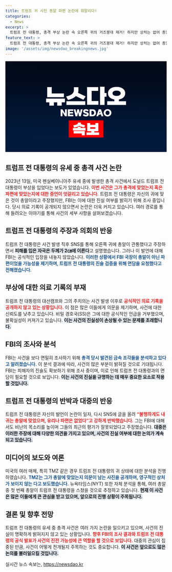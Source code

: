 ```yaml
---
title: 트럼프 귀 사진 총알 파편 논란에 휘말리다!
categories:
  - News
excerpt: >
  트럼프 전 대통령, 총격 부상 논란 속 오른쪽 귀의 거즈붕대 제거! 하지만 상처는 없어 총알 맞았을까? 의문 증폭. FBI 조사 착수와 여전히 흐릿한 진실, 과연 어떤 결말이 기다릴까?
feature_text: >
  트럼프 전 대통령, 총격 부상 논란 속 오른쪽 귀의 거즈붕대 제거! 하지만 상처는 없어 총알 맞았을까? 의문 증폭. FBI 조사 착수와 여전히 흐릿한 진실, 과연 어떤 결말이 기다릴까?
image: '/assets/img/newsdao_breakingnews.jpg'
---
```


<p><img src="/assets/img/newsdao_breakingnews.jpg" alt="koreaapp 속보" /></p>

<h2 data-ke-size="size26">트럼프 전 대통령의 유세 중 총격 사건 논란</h2>

<p data-ke-size="size16">2023년 13일, 미국 펜실베이니아주 유세 중에 발생한 총격 사건에서 도널드 트럼프 전 대통령이 부상을 입었다는 보도가 있었습니다. <b><span style="color: #ee2323;">이번 사건은 그가 총격에 맞았는지 혹은 파편에 맞았는지에 대한 증언이 엇갈리고 있습니다.</span></b> 트럼프 전 대통령은 자신의 귀에 맞은 것이 총알이라고 주장했지만, FBI는 이에 대한 진실 여부를 밝히기 위해 조사 중입니다. 당시 의료 기록이 공개되지 않으면서 논란은 더욱 커지고 있습니다. 여러 경로를 통해 들려오는 이야기를 통해 사건의 세부 사항을 살펴보겠습니다.</p>

<p data-ke-size="size16"></p>

<h2 data-ke-size="size26">트럼프 전 대통령의 주장과 의회의 반응</h2>

<p data-ke-size="size16">트럼프 전 대통령은 사건 발생 직후 SNS를 통해 오른쪽 귀에 총알이 관통했다고 주장하면서 <b><span style="background-color: #21538527;">피해를 입은 자국은 두께가 2㎝에 이른다</span></b>고 설명했습니다. 그러나 이 발언에 대해 FBI는 공식적인 입장을 내놓지 않았습니다. <b><span style="color: #1a5490;">이러한 상황에서 FBI 국장이 총알이 아닌 파편이었을 가능성을 제기하며, 트럼프 전 대통령의 진술 검증을 위해 면담을 요청했다고 전해졌습니다.</span></b></p>

<p data-ke-size="size16"></p>

<h2 data-ke-size="size26">부상에 대한 의료 기록의 부재</h2>

<p data-ke-size="size16">트럼프 전 대통령의 대선캠프와 그의 주치의는 사건 발생 이후로 <b><span style="color: #ee2323;">공식적인 의료 기록을 공개하지 않고 있는 상황입니다.</span></b> 이 점은 많은 이들에게 의문을 제기하며, 사건에 대한 신뢰도를 낮추고 있습니다. 비밀 경호국(SS)은 그에 대한 공식적인 언급을 거부했으며, 불확실성이 커져가고 있습니다. <b><span style="background-color: #21538527;">이는 사건의 진실성이 손상될 수 있는 문제를 초래합니다.</span></b></p>

<p data-ke-size="size16"></p>

<h2 data-ke-size="size26">FBI의 조사와 분석</h2>

<p data-ke-size="size16">FBI는 사건을 보다 면밀히 조사하기 위해 <b><span style="color: #1a5490;">총격 당시 발견된 금속 조각들을 분석하고 있다고 알려졌습니다.</span></b> 이 분석 결과에 따라, 사건의 많은 부분이 밝혀질 것으로 기대됩니다. FBI는 피해자의 진술도 확보하기 위해 조사 중이며, 이로 인해 트럼프 전 대통령과의 면담이 필요할 것으로 보입니다. <b><span style="background-color: #21538527;">이는 사건의 진실을 규명하는 데 매우 중요한 요소로 작용할 것입니다.</span></b></p>

<p data-ke-size="size16"></p>

<h2 data-ke-size="size26">트럼프 전 대통령의 반박과 대중의 반응</h2>

<p data-ke-size="size16">트럼프 전 대통령은 자신의 발언이 논란이 일자, 다시 SNS에 글을 올려 <b><span style="color: #ee2323;">“불행하게도 내 귀는 총알에 맞았으며, 유리나 파편은 없었다”고 강하게 반박했습니다.</span></b> 그는 FBI에 대해서도 비난의 목소리를 높이며 그들의 최근의 평가가 잘못되었다고 주장했습니다. <b><span style="background-color: #21538527;">대중은 이러한 주장에 대해 다양한 의견을 가지고 있으며, 사건의 진실 여부에 대한 논의가 계속되고 있습니다.</span></b></p>

<p data-ke-size="size16"></p>

<h2 data-ke-size="size26">미디어의 보도와 여론</h2>

<p data-ke-size="size16">미국의 여러 매체, 특히 TMZ 같은 경우 트럼프 전 대통령의 귀 상태에 대한 분석을 진행하였습니다. <b><span style="color: #1a5490;">TMZ는 그가 총알에 맞았는지 의문이 남는 사진을 공개하며, 영구적인 상처가 보이지 않는 다고 보도했습니다.</span></b> 뉴욕타임스(NYT) 또한 자체 분석을 통해, 여러 총알 중 첫 번째 총알이 트럼프 전 대통령을 스쳤을 것으로 추정하고 있습니다. <b><span style="background-color: #21538527;">현재 이 사건은 많은 이들에게 큰 관심을 받고 있으며, 앞으로의 진행 상황이 주목됩니다.</span></b></p>

<p data-ke-size="size16"></p>

<h2 data-ke-size="size26">결론 및 향후 전망</h2>

<p data-ke-size="size16">트럼프 전 대통령의 유세 중 총격 사건은 여러 가지 논란을 일으키고 있으며, 사건의 진실이 명확하게 밝혀지지 않고 있는 상황입니다. <b><span style="color: #ee2323;">향후 FBI의 조사 결과와 트럼프 전 대통령의 공식 발표가 사건의 진전 가능성에 큰 역할을 할 것으로 보입니다.</span></b> 대중의 관심이 집중된 만큼, 사건이 어떻게 전개될지 주목하는 것도 중요합니다. <b><span style="background-color: #21538527;">이 사건은 앞으로도 많은 논의를 불러일으킬 것입니다.</span></b></p>

<p data-ke-size="size16"></p>
실시간 뉴스 속보는, <a href="https://newsdao.kr" rel="dofollow">https://newsdao.kr</a>


